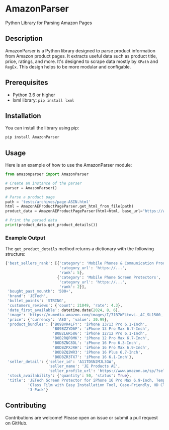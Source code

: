 # AmazonParser
Python Library for Parsing Amazon Pages

## Description

AmazonParser is a Python library designed to parse product information from Amazon product pages. It extracts useful data such as product title, price, ratings, and more. It's designed to scrape data mostly by `XPath` and `RegEx`. This design helps to be more modular and configable.

## Prerequisites

- Python 3.6 or higher
- lxml library: `pip install lxml`

## Installation

You can install the library using pip:

```sh
pip install AmazonParser
```

## Usage

Here is an example of how to use the AmazonParser module:

```python
from amazonparser import AmazonParser

# Create an instance of the parser
parser = AmazonParser()

# Parse a product page
path = 'tests/archives/page-ASIN.html'
html = AmazonAEProductPageParser.get_html_from_file(path)
product_data = AmazonAEProductPageParser(html=html, base_url="https://www.amazon.ae/")

# Print the parsed data
print(product_data.get_product_details())
```

### Example Output

The `get_product_details` method returns a dictionary with the following structure:

```python
{'best_sellers_rank': [{'category': 'Mobile Phones & Communication Products',
                        'category_url': 'https://...',
                        'rank': 5},
                       {'category': 'Mobile Phone Screen Protectors',
                        'category_url': 'https://...',
                        'rank': 2}],
 'bought_past_mounth': '500+',
 'brand': 'JETech',
 'bullet_points': 'STRING',
 'customers_reviews': {'count': 21049, 'rate': 4.3},
 'date_first_available': datetime.date(2024, 8, 6),
 'image': 'https://m.media-amazon.com/images/I/71B7WFLtovL._AC_SL1500_.jpg',
 'price': {'currency': 'AED', 'value': 30.99},
 'product_bundles': {'B09BVR4LFY': 'iPhone 13/13 Pro 6.1-Inch',
                     'B09BZ2YD6F': 'iPhone 13 Pro Max 6.7-Inch',
                     'B0B2L6R586': 'iPhone 12/12 Pro 6.1-Inch',
                     'B0B2RQP8MK': 'iPhone 12 Pro Max 6.7-Inch',
                     'B0DBZNC8DL': 'iPhone 16 Pro 6.3-Inch',
                     'B0DBZPXJRH': 'iPhone 16 Pro Max 6.9-Inch',
                     'B0DBZQ2WR3': 'iPhone 16 Plus 6.7-Inch',
                     'B0DBZR3TX7': 'iPhone 16 6.1-Inch'},
 'seller_detail': {'seller_id': 'A11TDSN2MJL3GW',
                   'seller_name': 'JE Products AE',
                   'seller_profile_url': 'https://www.amazon.ae/sp/?seller=A11TDSN2MJL3GW'},
 'stock_availability': {'quantity': 50, 'status': True},
 'title': 'JETech Screen Protector for iPhone 16 Pro Max 6.9-Inch, Tempered '
          'Glass Film with Easy Installation Tool, Case-Friendly, HD Clear, '
          '3-Pack'}
```

## Contributing

Contributions are welcome! Please open an issue or submit a pull request on GitHub.

